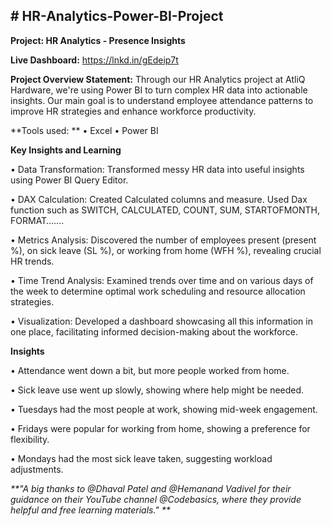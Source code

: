 **# HR-Analytics-Power-BI-Project**
-----------------------------------------------------------------------------------------------------------------------------------------------------------------------------------------
**Project: HR Analytics - Presence Insights**

**Live Dashboard:** https://lnkd.in/gEdeip7t

**Project Overview Statement:**
Through our HR Analytics project at AtliQ Hardware, we're using Power BI to turn complex HR data into actionable insights. Our main goal is to understand employee attendance patterns to improve HR strategies and enhance workforce productivity.

**Tools used: **
•	Excel
•	Power BI

**Key Insights and Learning**

•	Data Transformation: Transformed messy HR data into useful insights using Power BI Query Editor. 

•	DAX Calculation: Created Calculated columns and measure. Used Dax function such as SWITCH, CALCULATED, COUNT, SUM, STARTOFMONTH, FORMAT……. 

•	Metrics Analysis: Discovered the number of employees present (present %), on sick leave (SL %), or working from home (WFH %), revealing crucial HR trends.

•	Time Trend Analysis: Examined trends over time and on various days of the week to determine optimal work scheduling and resource allocation strategies.

•	Visualization: Developed a dashboard showcasing all this information in one place, facilitating informed decision-making about the workforce.

**Insights**

•	Attendance went down a bit, but more people worked from home.

•	Sick leave use went up slowly, showing where help might be needed.

•	Tuesdays had the most people at work, showing mid-week engagement.

•	Fridays were popular for working from home, showing a preference for flexibility.

•	Mondays had the most sick leave taken, suggesting workload adjustments.

_**"A big thanks to @Dhaval Patel and @Hemanand Vadivel for their guidance on their YouTube channel @Codebasics, where they provide helpful and free learning materials."
**_
